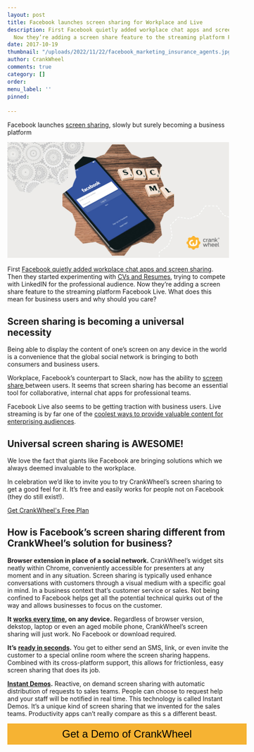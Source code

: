 ```yaml
---
layout: post
title: Facebook launches screen sharing for Workplace and Live
description: First Facebook quietly added workplace chat apps and screen sharing.
  Now they’re adding a screen share feature to the streaming platform Facebook Live.
date: 2017-10-19
thumbnail: "/uploads/2022/11/22/facebook_marketing_insurance_agents.jpg"
author: CrankWheel
comments: true
category: []
order: 
menu_label: ''
pinned: 

---
```

Facebook launches [screen sharing](https://thenextweb.com/facebook/2017/10/17/facebook-live-screen-sharing-feature/), slowly but surely becoming a business platform

<img class="responsive-img" src="/static/images/posts/2017-10-19-facebook-launches-screen-sharing/2017-10-19-facebook-launches-screen-sharing-01.jpg" alt="Screen Share Workplace"/>

First [Facebook quietly added workplace chat apps and screen sharing](https://techcrunch.com/2017/10/05/facebook-screen-sharing/). Then they started experimenting with [CVs and Resumes](http://mashable.com/2017/10/16/facebook-resume-testing/#qAoOrPINsaq8), trying to compete with LinkedIN for the professional audience. Now they’re adding a screen share feature to the streaming platform Facebook Live. What does this mean for business users and why should you care?

## Screen sharing is becoming a universal necessity

Being able to display the content of one’s screen on any device in the world is a convenience that the global social network is bringing to both consumers and business users.

Workplace, Facebook’s counterpart to Slack,    now has the ability to [screen share ](https://crankwheel.com/screen-sharing/)between users. It seems that screen sharing has become an essential tool for collaborative, internal chat apps for professional teams.

Facebook Live also seems to be getting traction with business users. Live streaming is by far one of the [coolest ways to provide valuable content for enterprising audiences](https://www.facebook.com/crankwheel/videos/1042867625818197/).

## Universal screen sharing is AWESOME!

We love the fact that giants like Facebook are bringing solutions which we always deemed invaluable to the workplace.

In celebration we’d like to invite you to try CrankWheel’s screen sharing to get a good feel for it. It’s free and easily works for people not on Facebook (they do still exist!).

[Get CrankWheel's Free Plan](https://meeting.is/ss/signup#email)

## How is Facebook’s screen sharing different from CrankWheel’s solution for business?

**Browser extension in place of a social network.** CrankWheel’s widget sits neatly within Chrome, conveniently accessible for presenters at any moment and in any situation. Screen sharing is typically used enhance conversations with customers through a visual medium with a specific goal in mind. In a business context that’s customer service or sales. Not being confined to Facebook helps get all the potential technical quirks out of the way and allows businesses to focus on the customer.

**It** [**works every time**](http://crankwheel.com/works-every-time/)**, on any device.** Regardless of browser version, dekstop, laptop or even an aged mobile phone, CrankWheel’s screen sharing will just work. No Facebook or download required.

**It’s** [**ready in seconds**](http://crankwheel.com/ready-in-seconds/)**.** You get to either send an SMS, link, or even invite the customer to a special online room where the screen sharing happens. Combined with its cross-platform support, this allows for frictionless, easy screen sharing that does its job.

[**Instant Demos**](http://crankwheel.com/instant-demos/)**.** Reactive, on demand screen sharing with automatic distribution of requests to sales teams. People can choose to request help and your staff will be notified in real time. This technology is called Instant Demos. It’s a unique kind of screen sharing that we invented for the sales teams. Productivity apps can’t really compare as this s a different beast.

<style>
.btn-signup {
padding-top: 11px !important;
border-radius: 0px !important;
background-color: #f6b333;
text-align: center;
padding: 10px 20px !important;
border: 0px !important;
width: 100%;
margin-bottom: 20px;
}
.btn-signup a {
color: black !important;
font-family: 'Titillium Web', sans-serif;
font-size: 24px !important;
font-weight: normal !important;
}
</style>

<div class="btn-signup"><a style="cursor: pointer;" class="crankwheel-com-showu-launch-button">Get a Demo of CrankWheel</a></div>